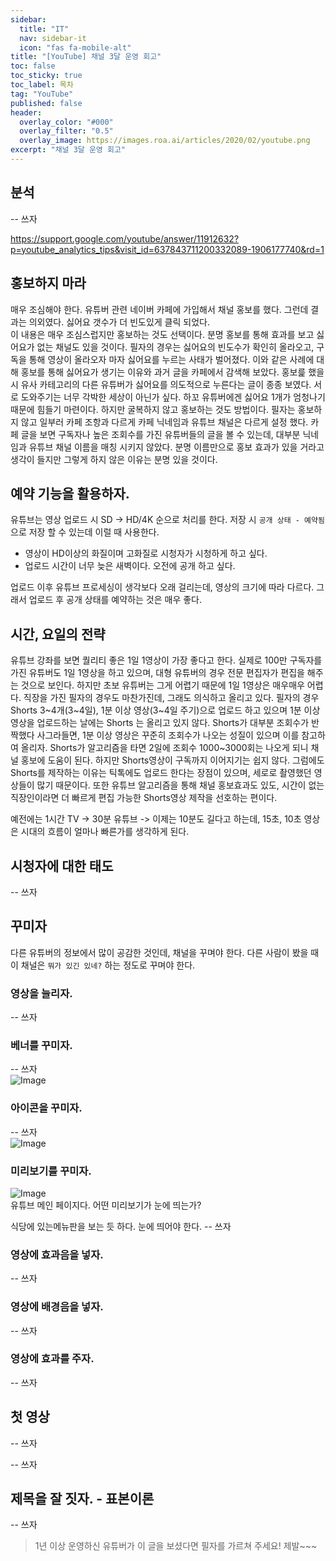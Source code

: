 ```yaml
---
sidebar:
  title: "IT"
  nav: sidebar-it
  icon: "fas fa-mobile-alt"
title: "[YouTube] 채널 3달 운영 회고"
toc: false
toc_sticky: true
toc_label: 목차
tag: "YouTube"
published: false
header:
  overlay_color: "#000"
  overlay_filter: "0.5"
  overlay_image: https://images.roa.ai/articles/2020/02/youtube.png
excerpt: "채널 3달 운영 회고"
---
```


## 분석
-- 쓰자

https://support.google.com/youtube/answer/11912632?p=youtube_analytics_tips&visit_id=637843711200332089-1906177740&rd=1

## 홍보하지 마라
매우 조심해야 한다. 유튜버 관련 네이버 카페에 가입해서 채널 홍보를 했다. 그런데 결과는 의외였다. 싫어요 갯수가 더 빈도있게 클릭 되었다.  
이 내용은 매우 조심스럽지만 홍보하는 것도 선택이다. 분명 홍보를 통해 효과를 보고 싫어요가 없는 채널도 있을 것이다. 필자의 경우는 싫어요의 빈도수가 확인히 올라오고, 구독을 통해 영상이 올라오자 마자 싫어요를 누르는 사태가 벌어졌다. 이와 같은 사례에 대해 홍보를 통해 싫어요가 생기는 이유와 과거 글을 카페에서 감색해 보았다. 홍보릁 했을 시 유사 카테고리의 다른 유튜버가 싫어요를 의도적으로 누른다는 글이 종종 보였다. 서로 도와주기는 너무 각박한 세상이 아닌가 싶다. 하꼬 유튜버에겐 싫어요 1개가 엄청나기 때문에 힘들기 마련이다. 하지만 굴복하지 않고 홍보하는 것도 방법이다. 필자는 홍보하지 않고 일부러 카페 조항과 다르게 카페 닉네임과 유튜브 채널은 다르게 설정 했다. 카페 글을 보면 구독자나 높은 조회수를 가진 유튜버들의 글을 볼 수 있는데, 대부분 닉네임과 유튜브 채널 이름을 매칭 시키지 않았다. 분명 이름만으로 홍보 효과가 있을 거라고 생각이 들지만 그렇게 하지 않은 이유는 분명 있을 것이다.

## 예약 기능을 활용하자.
유튜브는 영상 업로드 시 SD -> HD/4K 순으로 처리를 한다.
저장 시 `공개 상태 - 예약됨`으로 저장 할 수 있는데 이럴 때 사용한다.
* 영상이 HD이상의 화질이며 고화질로 시청자가 시청하게 하고 싶다. 
* 업로드 시간이 너무 늦은 새벽이다. 오전에 공개 하고 싶다.

업로드 이후 유튜브 프로세싱이 생각보다 오래 걸리는데, 영상의 크기에 따라 다르다.
그래서 업로드 후 공개 상태를 예약하는 것은 매우 좋다.


## 시간, 요일의 전략
유튜브 강좌를 보면 퀄리티 좋은 1일 1영상이 가장 좋다고 한다. 실제로 100만 구독자를 가진 유튜버도 1일 1영상을 하고 있으며, 대형 유튜버의 경우 전문 편집자가 편집을 해주는 것으로 보인다. 하지만 초보 유튜버는 그게 어렵기 때문에 1일 1영상은 매우매우 어렵다. 직장을 가진 필자의 경우도 마찬가진데, 그래도 의식하고 올리고 있다. 필자의 경우 Shorts 3~4개(3~4일), 1분 이상 영상(3~4일 주기)으로 업로드 하고 있으며 1분 이상 영상을 업로드하는 날에는 Shorts 는 올리고 있지 않다.
Shorts가 대부분 조회수가 반짝했다 사그라들면, 1분 이상 영상은 꾸준히 조회수가 나오는 성질이 있으며 이를 참고하여 올리자.
Shorts가 알고리즘을 타면 2일에 조회수 1000~3000회는 나오게 되니 채널 홍보에 도움이 된다. 하지만 Shorts영상이 구독까지 이어지기는 쉽지 않다.
그럼에도 Shorts를 제작하는 이유는 틱톡에도 업로드 한다는 장점이 있으며, 세로로 촬영했던 영상들이 많기 때문이다. 또한 유튜브 알고리즘을 통해 채널 홍보효과도 있도, 시간이 없는 직장인이라면 더 빠르게 편집 가능한 Shorts영상 제작을 선호하는 편이다. 

예전에는 1시간 TV -> 30분 유튜브 -> 이제는 10분도 길다고 하는데, 15초, 10초 영상은 시대의 흐름이 얼마나 빠른가를 생각하게 된다.

## 시청자에 대한 태도
-- 쓰자

## 꾸미자
다른 유튜버의 정보에서 많이 공감한 것인데, 채널을 꾸며야 한다. 다른 사람이 봤을 때 이 채널은 `뭐가 있긴 있네?` 하는 정도로 꾸며야 한다. 
### 영상을 늘리자.
-- 쓰자
 
### 베너를 꾸미자.
-- 쓰자  
![Image](https://drive.google.com/uc?export=view&id=16FXEj4LZDIERcpl8UUz1qYEKOZGp_aJm)   
 
### 아이콘을 꾸미자.
-- 쓰자  
![Image](https://drive.google.com/uc?export=view&id=1qIk73oDfJPzZ_IMbsFbkv8H5-1c7Q2XQ)  
 
### 미리보기를 꾸미자.
![Image](https://drive.google.com/uc?export=view&id=11J01XTqgtnJ3-dbeCYoJj2l2z50hmLkd)  
유튜브 메인 페이지다. 어떤 미리보기가 눈에 띄는가? 

식당에 있는메뉴판을 보는 듯 하다. 눈에 띄어야 한다.
-- 쓰자

### 영상에 효과음을 넣자.
-- 쓰자

### 영상에 배경음을 넣자.
-- 쓰자

### 영상에 효과를 주자.
-- 쓰자



## 첫 영상
-- 쓰자

-- 쓰자
## 제목을 잘 짓자. - 표본이론
-- 쓰자

>1년 이상 운영하신 유튜버가 이 글을 보셨다면 필자를 가르쳐 주세요! 제발~~~
